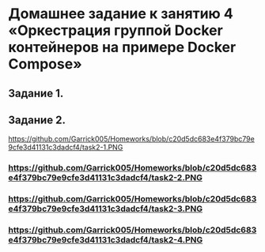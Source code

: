 # Домашнее задание к занятию 4 «Оркестрация группой Docker контейнеров на примере Docker Compose»

## Задание 1.


## Задание 2.
https://github.com/Garrick005/Homeworks/blob/c20d5dc683e4f379bc79e9cfe3d41131c3dadcf4/task2-1.PNG
### https://github.com/Garrick005/Homeworks/blob/c20d5dc683e4f379bc79e9cfe3d41131c3dadcf4/task2-2.PNG
### https://github.com/Garrick005/Homeworks/blob/c20d5dc683e4f379bc79e9cfe3d41131c3dadcf4/task2-3.PNG
### https://github.com/Garrick005/Homeworks/blob/c20d5dc683e4f379bc79e9cfe3d41131c3dadcf4/task2-4.PNG
